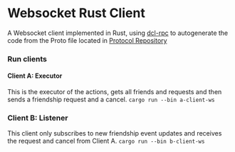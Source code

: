 # Websocket Rust Client 
A Websocket client implemented in Rust, using [dcl-rpc](https://crates.io/crates/dcl-rpc) to autogenerate the code from the Proto file located in [Protocol Repository](https://github.com/decentraland/protocol/blob/main/proto/decentraland/social/friendships/friendships.proto)

### Run clients

#### Client A: Executor
This is the executor of the actions, gets all friends and requests and then sends a friendship request and a cancel.
`cargo run --bin a-client-ws`

### Client B: Listener
This client only subscribes to new friendship event updates and receives the request and cancel from Client A.
`cargo run --bin b-client-ws`
